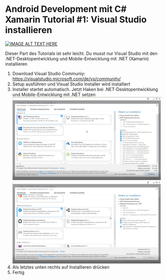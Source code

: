 Android Development mit C# Xamarin Tutorial #1: Visual Studio installieren
==========================================================================

[![IMAGE ALT TEXT HERE](https://img.youtube.com/vi/jfezVfsIubE/0.jpg)](https://www.youtube.com/watch?v=jfezVfsIubE)

Dieser Part des Tutorials ist sehr leicht. Du musst nur Visual Studio mit den .NET-Desktopentwicklung und Mobile-Entwicklung mit .NET (Xamarin) installieren

1. Download Visual Studio Communiy: https://visualstudio.microsoft.com/de/vs/community/
2. Setup ausführen und Visual Studio Installer wird installiert
3. Installer startet automatisch. Jetzt Haken bei .NET-Desktopentwicklung und Mobile-Entwicklung mit .NET setzen
![alt text](https://github.com/LysergixSound/CSharp-XamarinAndroid-1/blob/master/Images/installerDesktop.png)
![alt text](https://github.com/LysergixSound/CSharp-XamarinAndroid-1/blob/master/Images/installerMobile.png)
4. Als letztes unten rechts auf Installieren drücken
5. Fertig
